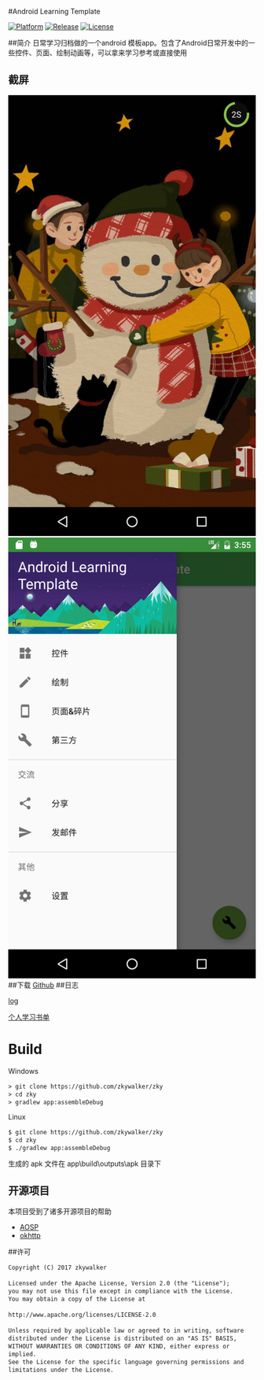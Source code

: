 #Android Learning Template


[![Platform](https://img.shields.io/badge/platform-Android-blue.svg)](https://www.android.com/)
[![Release](https://img.shields.io/badge/release-0.1.0-blue.svg)](https://github.com/zkywalker/zky/releases)
[![License](https://img.shields.io/:license-apache-blue.svg)](https://www.apache.org/licenses/LICENSE-2.0.html)

##简介
日常学习归档做的一个android 模板app。包含了Android日常开发中的一些控件、页面、绘制动画等，可以拿来学习参考或直接使用


## 截屏
![](img/Screenshot_1486050922.png)
![](img/Screenshot_1486050926.png)
##下载
[Github](https://github.com/zkywalker/zky/releases)
##日志

[log](LOG.md)

[个人学习书单](BOOKLIST.md)

# Build

Windows

    > git clone https://github.com/zkywalker/zky
    > cd zky
    > gradlew app:assembleDebug

Linux

    $ git clone https://github.com/zkywalker/zky
    $ cd zky
    $ ./gradlew app:assembleDebug

生成的 apk 文件在 app\build\outputs\apk 目录下


## 开源项目
本项目受到了诸多开源项目的帮助
- [AOSP](http://source.android.com/)
- [okhttp](https://github.com/square/okhttp)

##许可
```
Copyright (C) 2017 zkywalker

Licensed under the Apache License, Version 2.0 (the "License");
you may not use this file except in compliance with the License.
You may obtain a copy of the License at

http://www.apache.org/licenses/LICENSE-2.0

Unless required by applicable law or agreed to in writing, software
distributed under the License is distributed on an "AS IS" BASIS,
WITHOUT WARRANTIES OR CONDITIONS OF ANY KIND, either express or implied.
See the License for the specific language governing permissions and
limitations under the License.
```